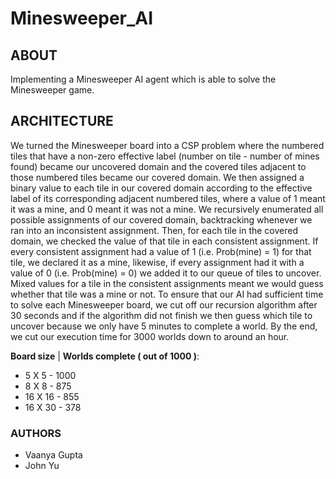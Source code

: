 # Minesweeper_AI

ABOUT
-------------------------
Implementing a Minesweeper AI agent which is able to solve the Minesweeper game.


ARCHITECTURE
-------------------------

We turned the Minesweeper board into a CSP problem where the numbered tiles that have a non-zero effective label (number on tile - number of mines found) became our uncovered domain and the covered tiles adjacent to those numbered tiles became our covered domain. We then assigned a binary value to each tile in our covered domain according to the effective label of its corresponding adjacent numbered tiles, where a value of 1 meant it was a mine, and 0 meant it was not a mine.
We recursively enumerated all possible assignments of our covered domain, backtracking whenever we ran into an inconsistent assignment. Then, for each tile in the covered domain, we checked the value of that tile in each consistent assignment. If every consistent assignment had a value of 1 (i.e. Prob(mine) = 1) for that tile, we declared it as a mine, likewise, if every assignment had it with a value of 0 (i.e. Prob(mine) = 0) we added it to our queue of tiles to uncover. Mixed values for a tile in the consistent assignments meant we would guess whether that tile was a mine or not. To ensure that our AI had sufficient time to solve each Minesweeper board, we cut off our recursion algorithm after 30 seconds and if the algorithm did not finish we then guess which tile to uncover because we only have 5 minutes to complete a world. By the end, we cut our execution time for 3000 worlds down to around an hour.

**Board size** | **Worlds complete ( out of 1000 )**:
- 5 X 5                    - 1000 
- 8 X 8                    -  875
- 16 X 16                  -  855
- 16 X 30                  -  378


### AUTHORS

- Vaanya Gupta
- John Yu
